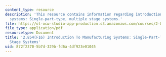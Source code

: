 ```yaml
---
content_type: resource
description: 'This resource contains information regarding introduction to manufacturing
  systems: Single-part-type, multiple stage systems.'
file: https://ol-ocw-studio-app-production.s3.amazonaws.com/courses/2-854-introduction-to-manufacturing-systems-fall-2016/872f23705b7d329bfd6a4df923e01045_MIT2_854F16_SinglePart.pdf
file_type: application/pdf
resourcetype: Document
title: '2.854(F16) Introduction To Manufacturing Systems: Single-Part-Type, Multiple
  Stage Systems'
uid: 872f2370-5b7d-329b-fd6a-4df923e01045
---
```

